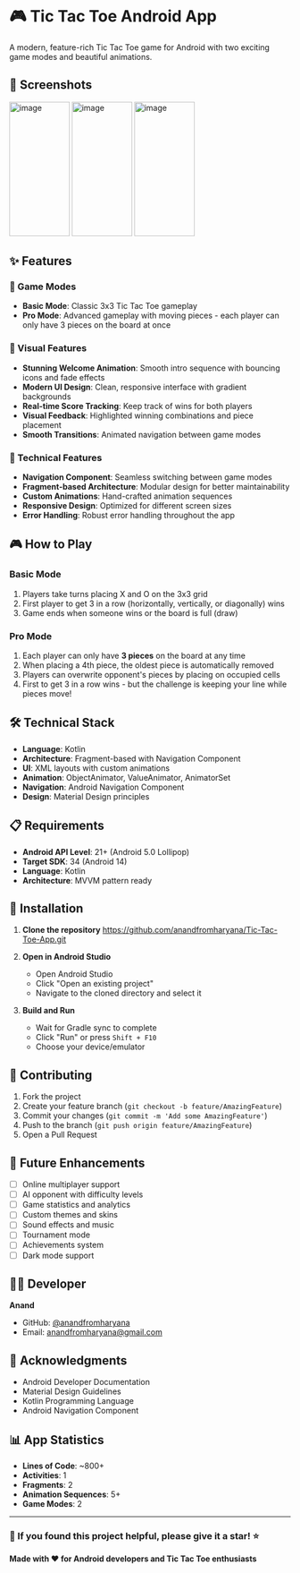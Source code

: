# 🎮 Tic Tac Toe Android App

A modern, feature-rich Tic Tac Toe game for Android with two exciting game modes and beautiful animations.

## 📱 Screenshots

<!-- Add your app screenshots here -->
<img width="108" height="240" alt="image" src="https://github.com/user-attachments/assets/444f6835-0a46-43ce-978a-4c85dbe11403" />

<img width="108" height="240" alt="image" src="https://github.com/user-attachments/assets/dab12016-6868-4717-8ad6-eef19748e555" />

<img width="108" height="240" alt="image" src="https://github.com/user-attachments/assets/63e9594d-ca43-4a04-9450-efb458200e9f" />

 
## ✨ Features

### 🎯 Game Modes
- **Basic Mode**: Classic 3x3 Tic Tac Toe gameplay
- **Pro Mode**: Advanced gameplay with moving pieces - each player can only have 3 pieces on the board at once

### 🎨 Visual Features
- **Stunning Welcome Animation**: Smooth intro sequence with bouncing icons and fade effects
- **Modern UI Design**: Clean, responsive interface with gradient backgrounds
- **Real-time Score Tracking**: Keep track of wins for both players
- **Visual Feedback**: Highlighted winning combinations and piece placement
- **Smooth Transitions**: Animated navigation between game modes

### 🚀 Technical Features
- **Navigation Component**: Seamless switching between game modes
- **Fragment-based Architecture**: Modular design for better maintainability
- **Custom Animations**: Hand-crafted animation sequences
- **Responsive Design**: Optimized for different screen sizes
- **Error Handling**: Robust error handling throughout the app

## 🎮 How to Play

### Basic Mode
1. Players take turns placing X and O on the 3x3 grid
2. First player to get 3 in a row (horizontally, vertically, or diagonally) wins
3. Game ends when someone wins or the board is full (draw)

### Pro Mode
1. Each player can only have **3 pieces** on the board at any time
2. When placing a 4th piece, the oldest piece is automatically removed
3. Players can overwrite opponent's pieces by placing on occupied cells
4. First to get 3 in a row wins - but the challenge is keeping your line while pieces move!

## 🛠️ Technical Stack

- **Language**: Kotlin
- **Architecture**: Fragment-based with Navigation Component
- **UI**: XML layouts with custom animations
- **Animation**: ObjectAnimator, ValueAnimator, AnimatorSet
- **Navigation**: Android Navigation Component
- **Design**: Material Design principles

## 📋 Requirements

- **Android API Level**: 21+ (Android 5.0 Lollipop)
- **Target SDK**: 34 (Android 14)
- **Language**: Kotlin
- **Architecture**: MVVM pattern ready

## 🚀 Installation

1. **Clone the repository**
   https://github.com/anandfromharyana/Tic-Tac-Toe-App.git   

2. **Open in Android Studio**
   - Open Android Studio
   - Click "Open an existing project"
   - Navigate to the cloned directory and select it

3. **Build and Run**
   - Wait for Gradle sync to complete
   - Click "Run" or press `Shift + F10`
   - Choose your device/emulator
 
   
## 🤝 Contributing

1. Fork the project
2. Create your feature branch (`git checkout -b feature/AmazingFeature`)
3. Commit your changes (`git commit -m 'Add some AmazingFeature'`)
4. Push to the branch (`git push origin feature/AmazingFeature`)
5. Open a Pull Request

## 📝 Future Enhancements

- [ ] Online multiplayer support
- [ ] AI opponent with difficulty levels
- [ ] Game statistics and analytics
- [ ] Custom themes and skins
- [ ] Sound effects and music
- [ ] Tournament mode
- [ ] Achievements system
- [ ] Dark mode support

## 👨‍💻 Developer

**Anand**
- GitHub: [@anandfromharyana](https://github.com/anandfromharyana)
- Email: anandfromharyana@gmail.com
 
## 🙏 Acknowledgments

- Android Developer Documentation
- Material Design Guidelines
- Kotlin Programming Language
- Android Navigation Component

## 📊 App Statistics

- **Lines of Code**: ~800+
- **Activities**: 1
- **Fragments**: 2
- **Animation Sequences**: 5+
- **Game Modes**: 2

---

### 🌟 If you found this project helpful, please give it a star! ⭐

**Made with ❤️ for Android developers and Tic Tac Toe enthusiasts**
